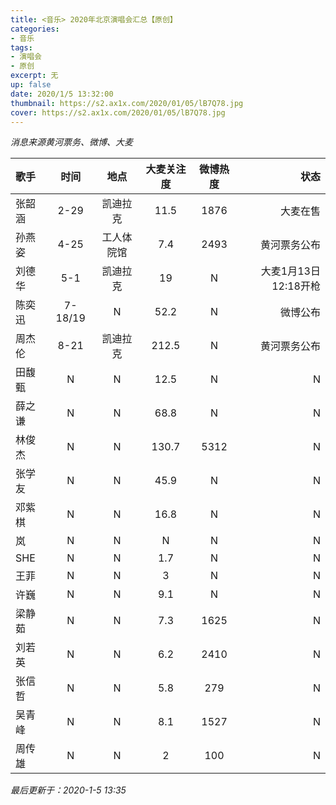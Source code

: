 ```yaml
---
title: <音乐> 2020年北京演唱会汇总【原创】
categories:
- 音乐
tags: 
- 演唱会
- 原创
excerpt: 无
up: false
date: 2020/1/5 13:32:00
thumbnail: https://s2.ax1x.com/2020/01/05/lB7Q78.jpg
cover: https://s2.ax1x.com/2020/01/05/lB7Q78.jpg
---
```

*消息来源黄河票务、微博、大麦* 

|歌手|时间|地点|大麦关注度|微博热度|状态|
|:-|:-:|:-:|:-:|:-:|-:|
|张韶涵|2-29|凯迪拉克|11.5|1876|大麦在售|
|孙燕姿|4-25|工人体院馆|7.4|2493|黄河票务公布|
|刘德华|5-1|凯迪拉克|19|N|大麦1月13日12:18开枪|
|陈奕迅|7-18/19|N|52.2|N|微博公布|
|周杰伦|8-21|凯迪拉克|212.5|N|黄河票务公布|
|田馥甄|N|N|12.5|N|N|
|薛之谦|N|N|68.8|N|N|
|林俊杰|N|N|130.7|5312|N|
|张学友|N|N|45.9|N|N|
|邓紫棋|N|N|16.8|N|N|
|岚|N|N|N|N|N|
|SHE|N|N|1.7|N|N|
|王菲|N|N|3|N|N|
|许巍|N|N|9.1|N|N|
|梁静茹|N|N|7.3|1625|N|
|刘若英|N|N|6.2|2410|N|
|张信哲|N|N|5.8|279|N|
|吴青峰|N|N|8.1|1527|N|
|周传雄|N|N|2|100|N|
*最后更新于：2020-1-5 13:35*